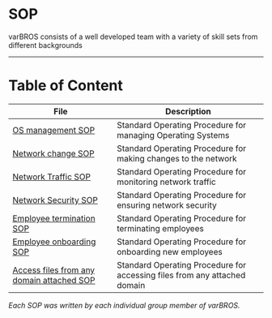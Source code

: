 # SOP
varBROS consists of a well developed team with a variety of skill sets from different backgrounds
___
# Table of Content
| File | Description |
| --- | --- |
| [OS management SOP](https://github.com/varBROS/SOP/blob/main/OS%20management%20SOP.md) | Standard Operating Procedure for managing Operating Systems |
| [Network change SOP](https://github.com/varBROS/SOP/blob/main/Network%20change%20SOP.md) | Standard Operating Procedure for making changes to the network |
| [Network Traffic SOP](https://github.com/varBROS/SOP/blob/main/Network%20Traffic%20SOP.md) | Standard Operating Procedure for monitoring network traffic |
| [Network Security SOP](https://github.com/varBROS/SOP/blob/main/Network%20Security%20SOP.md) | Standard Operating Procedure for ensuring network security |
| [Employee termination SOP](https://github.com/varBROS/SOP/blob/main/Employee%20termination%20SOP.md) | Standard Operating Procedure for terminating employees |
| [Employee onboarding SOP](https://github.com/varBROS/SOP/blob/main/Employee%20onboard%20SOP.md) | Standard Operating Procedure for onboarding new employees |
| [Access files from any domain attached SOP](https://github.com/varBROS/SOP/blob/main/Access%20files%20from%20any%20domain%20attached%20SOP.md) | Standard Operating Procedure for accessing files from any attached domain |

*Each SOP was written by each individual group member of varBROS.*

